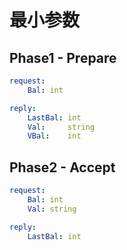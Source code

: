 # 最小参数

## Phase1 - Prepare
```yaml
request:
    Bal: int

reply:
    LastBal: int
    Val:     string
    VBal:    int
```
## Phase2 - Accept
```yaml
request:
    Bal: int
    Val: string

reply:
    LastBal: int
```